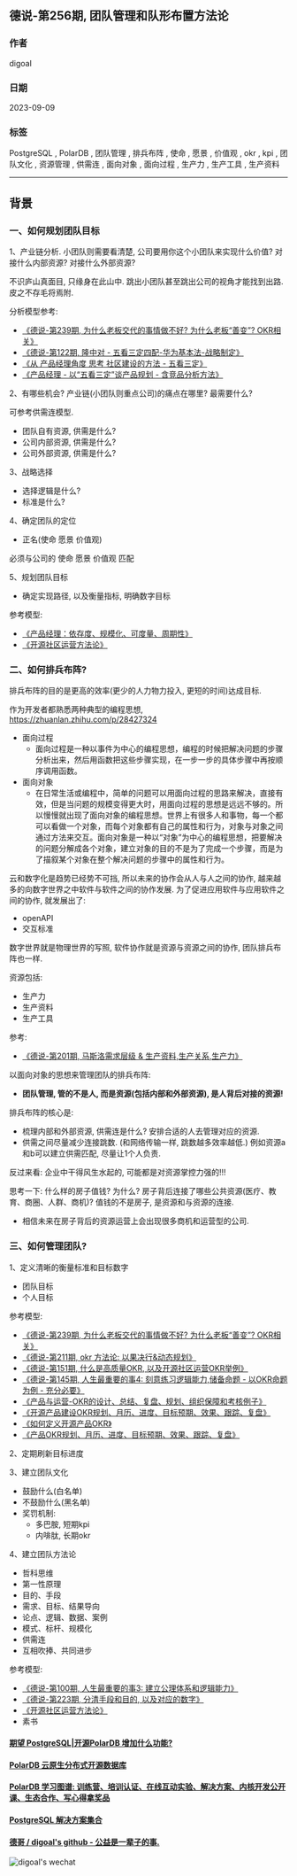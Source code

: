 ## 德说-第256期, 团队管理和队形布置方法论    
      
### 作者      
digoal      
      
### 日期      
2023-09-09     
      
### 标签      
PostgreSQL , PolarDB , 团队管理 , 排兵布阵 , 使命 , 愿景 , 价值观 , okr , kpi , 团队文化 , 资源管理 , 供需连 , 面向对象 , 面向过程 , 生产力 , 生产工具 , 生产资料    
      
----      
      
## 背景      
  
### 一、如何规划团队目标  
  
1、产业链分析. 小团队则需要看清楚, 公司要用你这个小团队来实现什么价值? 对接什么内部资源? 对接什么外部资源?    
  
不识庐山真面目, 只缘身在此山中. 跳出小团队甚至跳出公司的视角才能找到出路. 皮之不存毛将焉附.    
  
分析模型参考:  
- [《德说-第239期, 为什么老板交代的事情做不好? 为什么老板“善变”? OKR相关》](../202306/20230609_01.md)    
- [《德说-第122期, 隆中对 - 五看三定四配-华为基本法-战略制定》](../202208/20220811_02.md)    
- [《从 产品经理角度 思考 社区建设的方法 - 五看三定》](../202103/20210329_01.md)    
- [《产品经理 - 以“五看三定”谈产品规划 - 含竞品分析方法》](../202101/20210128_02.md)    
  
2、有哪些机会? 产业链(小团队则重点公司)的痛点在哪里? 最需要什么?   
  
可参考供需连模型.   
- 团队自有资源, 供需是什么?  
- 公司内部资源, 供需是什么?  
- 公司外部资源, 供需是什么?  
  
3、战略选择  
- 选择逻辑是什么?  
- 标准是什么?  
  
4、确定团队的定位  
- 正名(使命 愿景 价值观)  
  
必须与公司的 使命 愿景 价值观 匹配  
  
5、规划团队目标    
- 确定实现路径, 以及衡量指标, 明确数字目标    
  
参考模型:  
- [《产品经理：依存度、规模化、可度量、周期性》](../202012/20201225_02.md)    
- [《开源社区运营方法论》](../202309/20230904_01.md)    
  
### 二、如何排兵布阵?  
排兵布阵的目的是更高的效率(更少的人力物力投入, 更短的时间)达成目标.    
  
作为开发者都熟悉两种典型的编程思想, https://zhuanlan.zhihu.com/p/28427324    
- 面向过程  
    - 面向过程是一种以事件为中心的编程思想，编程的时候把解决问题的步骤分析出来，然后用函数把这些步骤实现，在一步一步的具体步骤中再按顺序调用函数。  
- 面向对象  
    - 在日常生活或编程中，简单的问题可以用面向过程的思路来解决，直接有效，但是当问题的规模变得更大时，用面向过程的思想是远远不够的。所以慢慢就出现了面向对象的编程思想。世界上有很多人和事物，每一个都可以看做一个对象，而每个对象都有自己的属性和行为，对象与对象之间通过方法来交互。面向对象是一种以“对象”为中心的编程思想，把要解决的问题分解成各个对象，建立对象的目的不是为了完成一个步骤，而是为了描叙某个对象在整个解决问题的步骤中的属性和行为。  
  
云和数字化是趋势已经势不可挡, 所以未来的协作会从人与人之间的协作, 越来越多的向数字世界之中软件与软件之间的协作发展. 为了促进应用软件与应用软件之间的协作, 就发展出了:  
- openAPI  
- 交互标准   
  
数字世界就是物理世界的写照, 软件协作就是资源与资源之间的协作, 团队排兵布阵也一样.   
  
资源包括:    
- 生产力  
- 生产资料  
- 生产工具  
  
参考:  
- [《德说-第201期, 马斯洛需求层级 & 生产资料,生产关系,生产力》](../202302/20230227_01.md)    
  
以面向对象的思想来管理团队的排兵布阵:     
- <b> 团队管理, 管的不是人, 而是资源(包括内部和外部资源), 是人背后对接的资源! </b>    
  
排兵布阵的核心是:   
- 梳理内部和外部资源, 供需连是什么? 安排合适的人去管理对应的资源.
- 供需之间尽量减少连接跳数. (和网络传输一样, 跳数越多效率越低.)  例如资源a和b可以建立供需匹配, 尽量让1个人负责. 
  
反过来看: 企业中干得风生水起的, 可能都是对资源掌控力强的!!!     
   
思考一下: 什么样的房子值钱? 为什么? 房子背后连接了哪些公共资源(医疗、教育、商圈、人群、商机)? 值钱的不是房子, 是资源和与资源的连接.  
- 相信未来在房子背后的资源运营上会出现很多商机和运营型的公司. 
  
  
### 三、如何管理团队?  
  
1、定义清晰的衡量标准和目标数字  
- 团队目标  
- 个人目标  
  
参考模型:  
- [《德说-第239期, 为什么老板交代的事情做不好? 为什么老板“善变”? OKR相关》](../202306/20230609_01.md)    
- [《德说-第211期, okr 方法论: 以果决行&动态规划》](../202303/20230319_05.md)    
- [《德说-第151期, 什么是高质量OKR, 以及开源社区运营OKR举例》](../202209/20220929_01.md)    
- [《德说-第145期, 人生最重要的事4: 刻意练习逻辑能力,储备命题 - 以OKR命题为例 - 充分必要》](../202209/20220917_01.md)    
- [《产品与运营-OKR的设计、总结、复盘、规划、组织保障和考核例子》](../202203/20220308_01.md)    
- [《开源产品建设OKR规划、月历、进度、目标预期、效果、跟踪、复盘》](../202106/20210619_01.md)    
- [《如何定义开源产品OKR》](../202106/20210618_03.md)    
- [《产品OKR规划、月历、进度、目标预期、效果、跟踪、复盘》](../202106/20210618_02.md)    
  
  
2、定期刷新目标进度  
  
  
3、建立团队文化  
- 鼓励什么(白名单)  
- 不鼓励什么(黑名单)  
- 奖罚机制:   
    - 多巴胺, 短期kpi  
    - 内啡肽, 长期okr  
  
  
4、建立团队方法论  
- 哲科思维  
- 第一性原理  
- 目的、手段  
- 需求、目标、结果导向  
- 论点、逻辑、数据、案例  
- 模式、标杆、规模化  
- 供需连  
- 互相吹捧、共同进步  
  
参考模型:  
- [《德说-第100期, 人生最重要的事3: 建立公理体系和逻辑能力》](../202206/20220610_01.md)    
- [《德说-第223期, 分清手段和目的, 以及对应的数字》](../202304/20230420_01.md)  
- [《开源社区运营方法论》](../202309/20230904_01.md)    
- 素书  
  
  
  
#### [期望 PostgreSQL|开源PolarDB 增加什么功能?](https://github.com/digoal/blog/issues/76 "269ac3d1c492e938c0191101c7238216")
  
  
#### [PolarDB 云原生分布式开源数据库](https://github.com/ApsaraDB "57258f76c37864c6e6d23383d05714ea")
  
  
#### [PolarDB 学习图谱: 训练营、培训认证、在线互动实验、解决方案、内核开发公开课、生态合作、写心得拿奖品](https://www.aliyun.com/database/openpolardb/activity "8642f60e04ed0c814bf9cb9677976bd4")
  
  
#### [PostgreSQL 解决方案集合](../201706/20170601_02.md "40cff096e9ed7122c512b35d8561d9c8")
  
  
#### [德哥 / digoal's github - 公益是一辈子的事.](https://github.com/digoal/blog/blob/master/README.md "22709685feb7cab07d30f30387f0a9ae")
  
  
![digoal's wechat](../pic/digoal_weixin.jpg "f7ad92eeba24523fd47a6e1a0e691b59")
  
